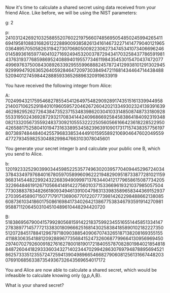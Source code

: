 Now it's time to calculate a shared secret using data received from your friend Alice. Like before, we will be using the NIST parameters:

g: 2

p: 2410312426921032588552076022197566074856950548502459942654116941958108831682612228890093858261341614673227141477904012196503648957050582631942730706805009223062734745341073406696246014589361659774041027169249453200378729434170325843778659198143763193776859869524088940195577346119843545301547043747207749969763750084308926339295559968882457872412993810129130294592999947926365264059284647209730384947211681434464714438488520940127459844288859336526896320919633919

You have received the following integer from Alice:

A: 70249943217595468278554541264975482909289174351516133994495821400710625291840101960595720462672604202133493023241393916394629829526272643847352371534839862030410331485087487331809285533195024369287293217083414424096866925845838641840923193480821332056735592483730921055532222505605661664236182285229504265881752580410194731633895345823963910901731715743835775619780738974844840425579683385344491015955892106904647602049559477279345982530488299847663103078045601

You generate your secret integer b and calculate your public one B, which you send to Alice.

b: 12019233252903990344598522535774963020395770409445296724034378433497976840167805970589960962221948290951873387728102115996831454482299243226839490999713763440412177965861508773420532266484619126710566414914227560103715336696193210379850575047730388378348266180934946139100479831339835896583443691529372703954589071507717917136906770122077739814262298488662138085608736103418601750861698417340264213867753834679359191427098195887112064503104510489610448294420720

B: 518386956790041579928056815914221837599234551655144585133414727838977145777213383018096662516814302583841858901021822273505120728451788412967971809038854090670743265187138208169355155411883063541881209288967735684152473260687799664130956969450297407027926009182761627800181901721840557870828019840218548188487260441829333603432714023447029942863076979487889569452186257333512355724725941390498966546682790608125613166744820307691068563387354936732643569654017172

You and Alice are now able to calculate a shared secret, which would be infeasible to calculate knowing only {g,p,A,B}.

What is your shared secret? 